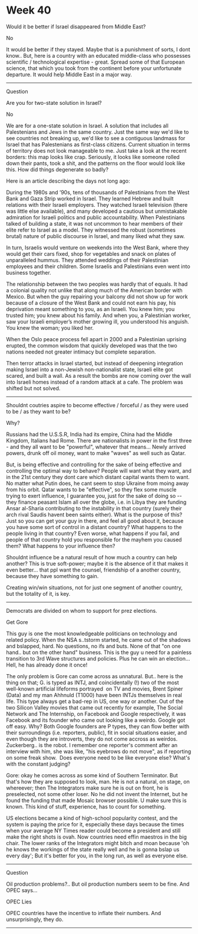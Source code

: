 # Week 40

Would it be better if Israel disappeared from Middle East?

No

It would be better if they stayed.  Maybe that is a punishment of
sorts, I dont know.. But, here is a country with an educated
middle-class who possesses scientific / technological expertise -
great.  Spread some of that European science, that which you took from
the continent before your unfortunate departure.  It would help Middle
East in a major way.

---

Question

Are you for two-state solution in Israel?

No

We are for a one-state solution in Israel. A solution that includes
all Palestenians and Jews in the same country. Just the same way we'd
like to see countries not breaking up, we'd like to see a contiguous
landmass for Israel that has Palestenians as first-class
citizens. Current situation in terms of territory does not look
manageable to me. Just take a look at the recent borders: this map
looks like crap. Seriously, it looks like someone rolled down their
pants, took a shit, and the patterns on the floor would look like
this. How did things degenerate so badly?

Here is an article describing the days not long ago:

During the 1980s and ’90s, tens of thousands of Palestinians from the
West Bank and Gaza Strip worked in Israel. They learned Hebrew and
built relations with their Israeli employers. They watched Israeli
television (there was little else available), and many developed a
cautious but unmistakable admiration for Israeli politics and public
accountability. When Palestinians talked of building a state, it was
not uncommon to hear members of their elite refer to Israel as a
model. They witnessed the robust (sometimes brutal) nature of public
discourse in Israel, and many liked what they saw.

In turn, Israelis would venture on weekends into the West Bank, where
they would get their cars fixed, shop for vegetables and snack on
plates of unparalleled hummus. They attended weddings of their
Palestinian employees and their children. Some Israelis and
Palestinians even went into business together.

The relationship between the two peoples was hardly that of equals. It
had a colonial quality not unlike that along much of the American
border with Mexico. But when the guy repairing your balcony did not
show up for work because of a closure of the West Bank and could not
earn his pay, his deprivation meant something to you, as an
Israeli. You knew him; you trusted him; you knew about his family. And
when you, a Palestinian worker, saw your Israeli employer’s mother
growing ill, you understood his anguish. You knew the woman; you liked
her.

When the Oslo peace process fell apart in 2000 and a Palestinian
uprising erupted, the common wisdom that quickly developed was that
the two nations needed not greater intimacy but complete separation.

Then terror attacks in Israel started, but instead of deepening
integration making Israel into a non-Jewish non-nationalist state,
Israeli elite got scared, and built a wall. As a result the bombs are
now coming over the wall into Israeli homes instead of a random attack
at a cafe. The problem was shifted but not solved.

---

Shouldnt coutries aspire to become effective / forceful / as they were
used to be / as they want to be?

Why?

Russians had the U.S.S.R, India had its empire, China had the Middle
Kingdom, Italians had Rome. There are nationalists in power in the
first three - and they all want to be "powerful", whatever that
means... Newly arrived powers, drunk off oil money, want to make
"waves" as well such as Qatar.

But, is being effective and controlling for the sake of being
effective and controlling the optimal way to behave? People will want
what they want, and in the 21st century they dont care which distant
capital wants them to want. No matter what Putin does, he cant seem to
stop Ukraine from moing away from his orbit. Qatar wants to be
"effective", so they flex some muscle trying to exert influence, I
guarantee you, just for the sake of doing so -- they finance peasant
Islam all over the globe, i.e. in Libya they are funding Ansar
al-Sharia contributing to the instability in that country (surely
their arch rival Saudis havent been saints either). What is the
purpose of this? Just so you can get your guy in there, and feel all
good about it, because you have some sort of control in a distant
country? What happens to the people living in that country? Even
worse, what happens if you fail, and people of that country hold you
responsible for the mayhem you caused them? What happens to your
influence then?

Shouldnt influence be a natural result of how much a country can help
another? This is true soft-power; maybe it is the absence of it that
makes it even better... that ppl want the counsel, friendship of a
another country, because they have something to gain.

Creating win/win situations, not for just one segment of another
country, but the totality of it, is key.

---

Democrats are divided on whom to support for prez elections.

Get Gore

This guy is one the most knowledgeable politicians on technology and
related policy. When the NSA s..tstorm started, he came out of the
shadows and bslapped, hard. No questions, no ifs and buts. None of
that "on one hand.. but on the other hand" business.  This is the guy
u need for a painless transition to 3rd Wave structures and
policies. Plus he can win an election... Hell, he has already done it
once! 

The only problem is Gore can come across as unnatural. But.. here is
the thing on that; G. is typed as INTJ, and coincidentally (!) two of
the most well-known artificial lifeforms portrayed  on TV and movies,
Brent Spiner (Data) and my man Ahhnuld (T1000) have been INTJs
themselves in real life. This type always get a bad-rep in US, one way
or another. Out of the two Silicon Valley movies that came out
recently for example, The Social Network and The Internship, on
Facebook and Google respectively, it was Facebook and its founder who
came out looking like a weirdo. Google got off easy. Why? Both Google
founders are P types, they can flow better with their surroundings
(i.e. reporters, public), fit in social situations easier, and even
though they are introverts, they do not come accross as weirdos.
Zuckerberg.. is the robot. I remember one reporter's comment after an
interview with him, she was like, "his eyebrows do not move", as if
reporting on some freak show.  Does everyone need to be like everyone
else? What's with the constant judging? 

Gore: okay he comes across as some kind of Southern Terminator. But
that's how they are supposed to look, man. He is not a natural, on
stage, on whereever; then The Integrators make sure he is out on
front, he is preselected, not some other loser. No he did not invent
the Internet, but he found the funding that made Mosaic browser
possible. U make sure this is known. This kind of stuff, experience,
has to count for something.

US elections became a kind of high-school popularity contest, and the
system is paying the price for it, especially these days because the
times when your average NY Times reader could become a president and
still make the right shots is ovah. Now countries need effin maestros
in the big chair. The lower ranks of the Integrators might bitch and
moan because 'oh he knows the workings of the state really well and he
is gonna bslap us every day'; But it's better for you, in the long
run, as well as everyone else.

---

Question

Oil production problems?.. But oil production numbers seem to be
fine. And OPEC says...

OPEC Lies

OPEC countries have the incentive to inflate their numbers. And
unsurprisingly, they do.

---













